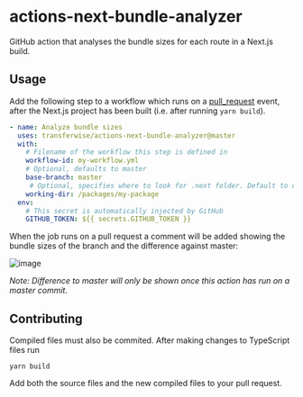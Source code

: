 # actions-next-bundle-analyzer

GitHub action that analyses the bundle sizes for each route in a Next.js build.

## Usage

Add the following step to a workflow which runs on a [pull_request](https://docs.github.com/en/actions/reference/events-that-trigger-workflows#pull_request) event, after the Next.js project has been built (i.e. after running `yarn build`).

```yml
- name: Analyze bundle sizes
  uses: transferwise/actions-next-bundle-analyzer@master
  with:
    # Filename of the workflow this step is defined in
    workflow-id: my-workflow.yml
    # Optional, defaults to master
    base-branch: master
     # Optional, specifies where to look for .next folder. Default to cwd.
    working-dir: /packages/my-package
  env:
    # This secret is automatically injected by GitHub
    GITHUB_TOKEN: ${{ secrets.GITHUB_TOKEN }}
```

When the job runs on a pull request a comment will be added showing the bundle sizes of the branch and the difference against master:

![image](https://user-images.githubusercontent.com/614392/123790589-69872e80-d8d6-11eb-9dec-0686e0bba760.png)

_Note: Difference to master will only be shown once this action has run on a master commit._

## Contributing

Compiled files must also be commited. After making changes to TypeScript files run

```
yarn build
```

Add both the source files and the new compiled files to your pull request.
